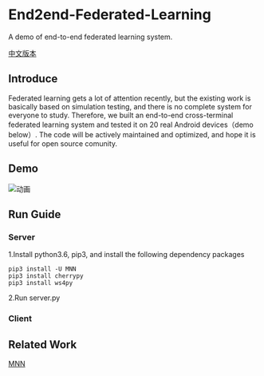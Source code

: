 # End2end-Federated-Learning
A demo of end-to-end federated learning system.

[中文版本](https://github.com/UbiquitousLearning/End2end-Federated-Learning/blob/main/README_CN.md)

## Introduce

Federated learning gets a lot of attention recently, but the existing work is basically based on simulation testing, and there is no complete system for everyone to study. Therefore, we built an end-to-end cross-terminal federated learning system and tested it on 20 real Android devices（demo below）. The code will be actively maintained and optimized, and hope it is useful for open source comunity.

## Demo

![动画](https://user-images.githubusercontent.com/38753457/119244767-65187900-bba6-11eb-8bc6-8b9bf0d7f4d8.gif)

## Run Guide

### Server

1.Install python3.6, pip3, and install the following dependency packages

```
pip3 install -U MNN
pip3 install cherrypy
pip3 install ws4py
```

2.Run server.py

### Client


## Related Work

[MNN](https://github.com/alibaba/MNN)
